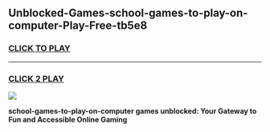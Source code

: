 
## Unblocked-Games-school-games-to-play-on-computer-Play-Free-tb5e8
<h3>
<a href="https://premium76.site?title=school-games-to-play-on-computer&ref=23A">CLICK TO PLAY</a></h3>
<hr>

<h3>
<a href="https://premium76.site?title=school-games-to-play-on-computer&ref=23A">CLICK 2 PLAY</a>
  
</h3>

<a href="https://premium76.site?title=school-games-to-play-on-computer&ref=23A"><img src="https://clearcache.store/games.png"></a>


**school-games-to-play-on-computer games unblocked: Your Gateway to Fun and Accessible Online Gaming**
